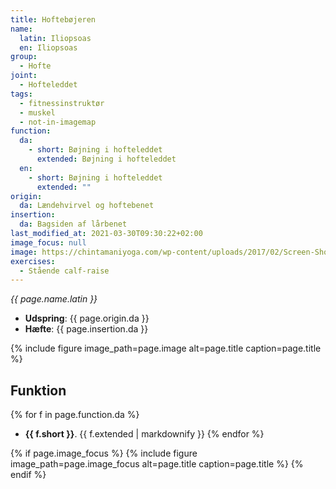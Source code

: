 ```yaml
---
title: Hoftebøjeren
name:
  latin: Iliopsoas
  en: Iliopsoas
group:
  - Hofte
joint:
  - Hofteleddet
tags:
  - fitnessinstruktør
  - muskel
  - not-in-imagemap
function:
  da:
    - short: Bøjning i hofteleddet
      extended: Bøjning i hofteleddet
  en:
    - short: Bøjning i hofteleddet
      extended: ""
origin:
  da: Lændehvirvel og hoftebenet
insertion:
  da: Bagsiden af lårbenet
last_modified_at: 2021-03-30T09:30:22+02:00
image_focus: null
image: https://chintamaniyoga.com/wp-content/uploads/2017/02/Screen-Shot-2017-02-04-at-4.55.13-PM-725x675.png
exercises:
  - Stående calf-raise
---
```


_{{ page.name.latin }}_

- **Udspring**: {{ page.origin.da }}
- **Hæfte**: {{ page.insertion.da }}

{% include figure image_path=page.image alt=page.title caption=page.title %}

## Funktion

{% for f in page.function.da %}
- **{{ f.short }}**.
  {{ f.extended | markdownify }}
{% endfor %}

{% if page.image_focus %}
{% include figure image_path=page.image_focus alt=page.title caption=page.title %}
{% endif %}
